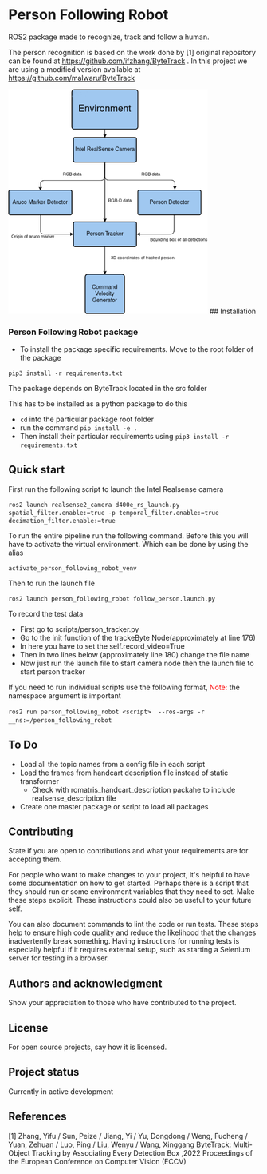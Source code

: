 # Person Following Robot 

ROS2 package made to recognize, track and follow a human. 

The person recognition is based on the work done by [1] original repository can be found at https://github.com/ifzhang/ByteTrack . In this project we are using a modified version available at https://github.com/malwaru/ByteTrack


<img src="https://raw.githubusercontent.com/malwaru/person_following_robot/devel/images/Tracking_pipeline.png" width="400">
## Installation

### Person Following Robot package 

- To install the package specific requirements. Move to the root folder of the package 

```
pip3 install -r requirements.txt
```

The package depends on ByteTrack located in the src folder 

This has to be installed as a python package to do this 
- `cd` into the particular package root folder
- run the command ``` pip install -e . ```
- Then install their particular requirements using `pip3 install -r requirements.txt`

## Quick start

First run the following script to launch the Intel Realsense camera

```
ros2 launch realsense2_camera d400e_rs_launch.py spatial_filter.enable:=true -p temporal_filter.enable:=true decimation_filter.enable:=true 
```

To run the entire pipeline run the following command. 
Before this you will have to activate the virtual environment. Which can be done by using the alias 
```
activate_person_following_robot_venv
```
Then to run the launch file
```shell
ros2 launch person_following_robot follow_person.launch.py
```

To record the test data 
- First go to scripts/person_tracker.py 
- Go to the init function of the trackeByte Node(approximately at line 176)
- In here you have to set the self.record_video=True
- Then in two lines below (approximately line 180) change the file name 
- Now just run the launch file to start camera node then the launch file to start person tracker

If you need to run individual scripts use the following format, <span style="color:red">Note:</span> the namespace argument is important 

`ros2 run person_following_robot <script>  --ros-args -r __ns:=/person_following_robot` 

## To Do

- Load all the topic names from a config file in each script
- Load the frames from handcart description file instead of static transformer
    - Check with romatris_handcart_description packahe to include realsense_description file 
- Create one master package or script to load all packages 



## Contributing
State if you are open to contributions and what your requirements are for accepting them.

For people who want to make changes to your project, it's helpful to have some documentation on how to get started. Perhaps there is a script that they should run or some environment variables that they need to set. Make these steps explicit. These instructions could also be useful to your future self.

You can also document commands to lint the code or run tests. These steps help to ensure high code quality and reduce the likelihood that the changes inadvertently break something. Having instructions for running tests is especially helpful if it requires external setup, such as starting a Selenium server for testing in a browser.

## Authors and acknowledgment
Show your appreciation to those who have contributed to the project.

## License
For open source projects, say how it is licensed.

## Project status

Currently in active development 

## References

[1] Zhang, Yifu / Sun, Peize / Jiang, Yi / Yu, Dongdong / Weng, Fucheng / Yuan, Zehuan / Luo, Ping / Liu, Wenyu / Wang, Xinggang 
ByteTrack: Multi-Object Tracking by Associating Every Detection Box ,2022 Proceedings of the European Conference on Computer Vision (ECCV) 

